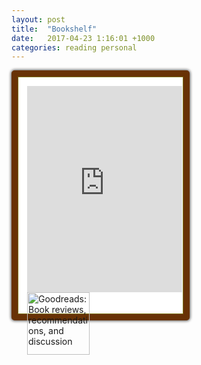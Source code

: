 ```yaml
---
layout: post
title:  "Bookshelf"
date:   2017-04-23 1:16:01 +1000
categories: reading personal
---
```

<style>
#gr_updates_widget{
border-radius: 5px;
background-color:#fff;
border:solid #683205 10px;
-webkit-box-shadow: 0px 0px 4px 1px #595959,
inset 0px 0px 0px 1px #7D730B;
-moz-box-shadow: 0px 0px 4px 1px #595959,
inset 0px 0px 0px 1px #7D730B;
box-shadow: 0px 0px 4px 1px #595959,
inset 0px 0px 0px 1px #7D730B;
padding:15px 0 35px 15px;
width:250px;
height:330px;
}
#gr_footer{
margin-bottom:10px;
}
#gr_updates_widget p{
padding:0px;
margin:0;
font-size:14px;
}
#gr_footer img{
width:100px;
float:left;
}
#gr_updates_widget img{
  border-style:none;
}
</style>
  <div id="gr_updates_widget">
    <iframe id="the_iframe" src="https://www.goodreads.com/widgets/user_update_widget?height=400&num_updates=3&user=59452243&width=250" width="248" height="330" frameborder="0"></iframe>
    <div id="gr_footer">
      <a href="https://www.goodreads.com/"><img alt="Goodreads: Book reviews, recommendations, and discussion" src="https://www.goodreads.com/images/layout/goodreads_logo_140.png" /></a>
    </div>
  </div>
